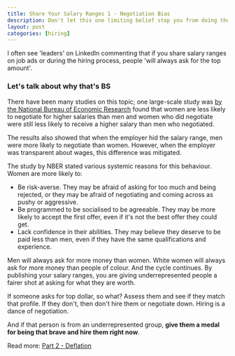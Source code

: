 ```yaml
---
title: Share Your Salary Ranges 1 - Negotiation Bias
description: Don't let this one limiting belief stop you from doing the right thing for underrepresented candidates.
layout: post
categories: [hiring]
---
```


I often see 'leaders' on LinkedIn commenting that if you share salary ranges on job ads or during the hiring process, people 'will always ask for the top amount'.

### Let's talk about why that's BS

There have been many studies on this topic; one large-scale study was [by the National Bureau of Economic Research](https://www.nber.org/papers/w18511) found that women are less likely to negotiate for higher salaries than men and women who did negotiate were still less likely to receive a higher salary than men who negotiated.

The results also showed that when the employer hid the salary range, men were more likely to negotiate than women. However, when the employer was transparent about wages, this difference was mitigated.

The study by NBER stated various systemic reasons for this behaviour. Women are more likely to:
- Be risk-averse. They may be afraid of asking for too much and being rejected, or they may be afraid of negotiating and coming across as pushy or aggressive.
- Be programmed to be socialised to be agreeable. They may be more likely to accept the first offer, even if it's not the best offer they could get.
- Lack confidence in their abilities. They may believe they deserve to be paid less than men, even if they have the same qualifications and experience.

Men will always ask for more money than women. White women will always ask for more money than people of colour. And the cycle continues. By publishing your salary ranges, you are giving underrepresented people a fairer shot at asking for what they are worth.

If someone asks for top dollar, so what? Assess them and see if they match that profile. If they don't, then don't hire them or negotiate down. Hiring is a dance of negotiation.

And if that person is from an underrepresented group, **give them a medal for being that brave and hire them right now**.

Read more: [Part 2 - Deflation](https://outragedpinkracoon.com/2023/05/10/publish-your-salary-ranges-part-2-deflation.html)
